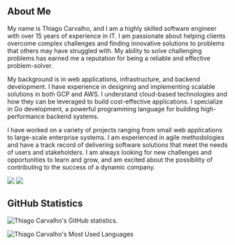 ## About Me

My name is Thiago Carvalho, and I am a highly skilled software engineer with over 15 years of experience in IT. I am passionate about helping clients overcome complex challenges and finding innovative solutions to problems that others may have struggled with. My ability to solve challenging problems has earned me a reputation for being a reliable and effective problem-solver.

My background is in web applications, infrastructure, and backend development. I have experience in designing and implementing scalable solutions in both GCP and AWS. I understand cloud-based technologies and how they can be leveraged to build cost-effective applications. I specialize in Go development, a powerful programming language for building high-performance backend systems.

I have worked on a variety of projects ranging from small web applications to large-scale enterprise systems. I am experienced in agile methodologies and have a track record of delivering software solutions that meet the needs of users and stakeholders. I am always looking for new challenges and opportunities to learn and grow, and am excited about the possibility of contributing to the success of a dynamic company.

<!-- Badges -->
<p>
  <a href="https://twitter.com/thiagonache">
    <img src="https://img.shields.io/badge/%40thiagonache-%231DA1F2?style=for-the-badge&logo=Twitter&logoColor=white"/></a>
  <a href="https://www.linkedin.com/in/thiagonache">
    <img src="https://img.shields.io/badge/LinkedIn-%230077B5?style=for-the-badge&logo=LinkedIn&logoColor=white"/></a>
</p>

## GitHub Statistics

![Thiago Carvalho's GitHub statistics.](https://github-readme-stats.vercel.app/api?username=thiagonache&show_icons=true&theme=gruvbox)

![Thiago Carvalho's Most Used Languages](https://github-readme-stats.vercel.app/api/top-langs/?username=thiagonache&layout=compact&theme=gruvbox)

<!--
**thiagonache/thiagonache** is a ✨ _special_ ✨ repository because its `README.md` (this file) appears on your GitHub profile.

Here are some ideas to get you started:

- 🔭 I’m currently working on ...
- 🌱 I’m currently learning ...
- 👯 I’m looking to collaborate on ...
- 🤔 I’m looking for help with ...
- 💬 Ask me about ...
- 📫 How to reach me: ...
- 😄 Pronouns: ...
- ⚡ Fun fact: ...
-->
